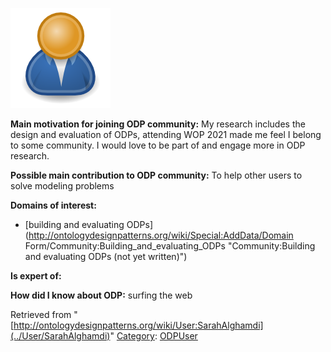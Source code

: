 [![Image:ODPUser.png](../images/a/a6/ODPUser.png)](../Image/ODPUser.png "Image:ODPUser.png")




  





__Main motivation for joining ODP community:__ My research includes the design and evaluation of ODPs, attending WOP 2021 made me feel I belong to some community. I would love to be part of and engage more in ODP research.


__Possible main contribution to ODP community:__ To help other users to solve modeling problems


__Domains of interest:__



* [building and evaluating ODPs](http://ontologydesignpatterns.org/wiki/Special:AddData/Domain Form/Community:Building_and_evaluating_ODPs "Community:Building and evaluating ODPs (not yet written)")


__Is expert of:__


  

__How did I know about ODP:__ surfing the web






Retrieved from "[http://ontologydesignpatterns.org/wiki/User:SarahAlghamdi](../User/SarahAlghamdi)"
 [Category](http://ontologydesignpatterns.org/wiki/Special:Categories "Special:Categories"): [ODPUser](../Category/ODPUser "Category:ODPUser")
